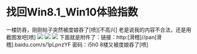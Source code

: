 # 找回Win8.1\_Win10体验指数

一楼防吞，刚刚帖子突然被度娘吞了\[喷\]\[不高兴\] 老是说我的内容不合法，还是用截图发吧\[喷\] ![](https://wvbarchive.s3-ap-northeast-1.amazonaws.com/4895254339/dde29afbaf51f3de6b1a8f609deef01f3b29797b.jpg) ![](https://wvbarchive.s3-ap-northeast-1.amazonaws.com/4895254339/f6093567d016092487d5941fdd0735fae7cd3432.jpg) ![](https://wvbarchive.s3-ap-northeast-1.amazonaws.com/4895254339/0253be32c895d14394b3d2277af0820258af07e5.jpg) 下面就是附件了：链接：http:\[滑稽\]//pan\[滑稽\].baidu.com/s/1pLpnzYF 密码：i5h0 8楼又被度娘吞了\[喷\]

